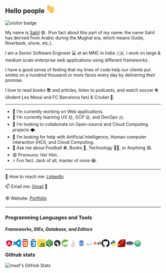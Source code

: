## Hello people <img src="resources/waveHand.gif" width="30px">

<!-- **msaf9/msaf9** is a ✨ _special_ ✨ repository because its `README.md` (this file) appears on your GitHub profile. -->

<!-- Visitor badge -->
![visitor badge](https://komarev.com/ghpvc/?username=msaf9&label=Profile%20views&color=0e75b6&style=flat)

<!-- Introduction -->
My name is [Sahil](https://www.linkedin.com/in/sahilafridfarookhi/) :smile:. (Fun fact about this part of my name: the name Sahil has derived from Arabic during the Mughal era, which means Guide, Riverbank, shore, etc.).

I am a Senior Software Engineer :computer: at an MNC in India :india:. I work on large & medium scale enterprise web applications using different frameworks.

I have a good sense of feeling that my lines of code help our clients put smiles on a hundred thousand or more faces every day by delivering their promise.

I love to read books :books: and articles, listen to podcasts, and watch soccer :soccer: (Ardent Leo Messi and FC Barcelona fan) & Cricket :cricket_game:.

---

<!-- More about me? -->
- :telescope: I’m currently working on Web applications.
- :seedling: I’m currently learning UX :sun_with_face:, GCP :sun_with_face:, and DevOps :cloud_with_lightning_and_rain:.
- :dancers: I’m looking to collaborate on Open-source and Cloud Computing projects :cloud_with_lightning:.
- :thinking: I’m looking for help with Artificial Intelligence, Human-computer interaction (HCI), and Cloud Computing.
- :speech_balloon: Ask me about Football :soccer:, Books :closed_book:, Technology :man_technologist:, or Anything :smile:.
- :smile: Pronouns: He/ Him.
- :zap: Fun fact: Jack of all, master of none :joy:.

---

:rocket: How to reach me: [LinkedIn](https://www.linkedin.com/in/sahilafridfarookhi/ "Sahil Afrid Farookhi") 
 
:mailbox: Email me: [Gmail](mailto:msafarookhi@gmail.com "msafarookhi@gmail.com") :email:
  
:spider_web: Website: [Portfolio](https://msaf-portfolio.herokuapp.com/ "Portfolio")

---

### Programming Languages and Tools
##### Frameworks, IDEs, Database, and Editors
<!-- Front-end -->
<img align="left" alt="Angular" width="26px" src="https://raw.githubusercontent.com/github/explore/80688e429a7d4ef2fca1e82350fe8e3517d3494d/topics/angular/angular.png" />
<img align="left" alt="Visual Studio Code" width="26px" src="https://raw.githubusercontent.com/github/explore/80688e429a7d4ef2fca1e82350fe8e3517d3494d/topics/visual-studio-code/visual-studio-code.png" />
<img align="left" alt="HTML5" width="26px" src="https://raw.githubusercontent.com/github/explore/80688e429a7d4ef2fca1e82350fe8e3517d3494d/topics/html/html.png" />
<img align="left" alt="CSS3" width="26px" src="https://raw.githubusercontent.com/github/explore/80688e429a7d4ef2fca1e82350fe8e3517d3494d/topics/css/css.png" />
<img align="left" alt="JavaScript" width="26px" src="https://raw.githubusercontent.com/github/explore/80688e429a7d4ef2fca1e82350fe8e3517d3494d/topics/javascript/javascript.png" />
<img align="left" alt="Node.js" width="26px" src="https://raw.githubusercontent.com/github/explore/80688e429a7d4ef2fca1e82350fe8e3517d3494d/topics/nodejs/nodejs.png" />
<img align="left" alt="Deno" width="26px" src="https://raw.githubusercontent.com/github/explore/361e2821e2dea67711cde99c9c40ed357061cf27/topics/deno/deno.png" />

<!-- Back-end -->
<img align="left" alt="SpringBoot" width="26px" src="https://raw.githubusercontent.com/github/explore/80688e429a7d4ef2fca1e82350fe8e3517d3494d/topics/spring-boot/spring-boot.png" />
<img align="left" alt="Java" width="26px" src="https://raw.githubusercontent.com/github/explore/80688e429a7d4ef2fca1e82350fe8e3517d3494d/topics/java/java.png" />

<!-- Database -->
<img align="left" alt="SQL" width="26px" src="https://raw.githubusercontent.com/github/explore/80688e429a7d4ef2fca1e82350fe8e3517d3494d/topics/sql/sql.png" />
<img align="left" alt="MySQL" width="26px" src="https://raw.githubusercontent.com/github/explore/80688e429a7d4ef2fca1e82350fe8e3517d3494d/topics/mysql/mysql.png" />

<!-- Source Code Management - Version control -->
<img align="left" alt="Git" width="26px" src="https://raw.githubusercontent.com/github/explore/80688e429a7d4ef2fca1e82350fe8e3517d3494d/topics/git/git.png" />
<img align="left" alt="GitHub" width="26px" src="https://raw.githubusercontent.com/github/explore/78df643247d429f6cc873026c0622819ad797942/topics/github/github.png" />

<!-- Programming languages -->
<img align="left" alt="Python" width="26px" src="https://raw.githubusercontent.com/github/explore/78df643247d429f6cc873026c0622819ad797942/topics/python/python.png" />
<img align="left" alt="Ruby" width="26px" src="https://raw.githubusercontent.com/github/explore/78df643247d429f6cc873026c0622819ad797942/topics/ruby/ruby.png" />
<img align="left" alt="php" width="26px" src="https://raw.githubusercontent.com/github/explore/78df643247d429f6cc873026c0622819ad797942/topics/php/php.png" />

<!-- Text editor -->
<img align="left" alt="Atom" width="26px" src="https://raw.githubusercontent.com/github/explore/78df643247d429f6cc873026c0622819ad797942/topics/atom/atom.png" />

<br />

<!-- Stats -->
### Github stats
![msaf's GitHub Stats](https://github-readme-stats.vercel.app/api?username=msaf9&show_icons=true&hide_border=false&theme=dark)
